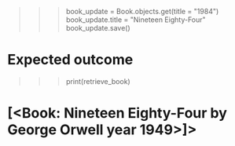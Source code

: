 >>> book_update = Book.objects.get(title = "1984")
>>> book_update.title = "Nineteen Eighty-Four"
>>> book_update.save()

# Expected outcome 
>>> print(retrieve_book)
 # [<Book: Nineteen Eighty-Four by George Orwell year 1949>]>